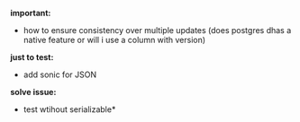 **important:**
- how to ensure consistency over multiple updates (does postgres dhas a native feature or will i use a column with version)

**just to test:**
- add sonic for JSON

**solve issue:**
* test wtihout serializable*